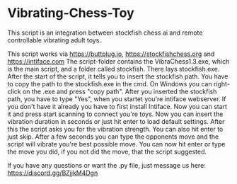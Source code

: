 # Vibrating-Chess-Toy
This script is an integration between stockfish chess ai and remote controllable vibrating adult toys.  

This script works via https://buttplug.io, https://stockfishchess.org and https://intiface.com
The script-folder contains the VibraChess1.3.exe, which is the main script, and a folder called stockfish. There lays stockfish.exe. After the start of the script, it tells you to insert the stockfish path. You have to copy the path to the stockfish.exe in the cmd. On Windows you can right-click on the .exe and press "copy path".
After you inserted the stockfish path, you have to type "Yes", when you startet you're intiface webserver. If you don't have it already you have to first install Intiface. Now you can start it and press start scanning to connect you're toys. 
Now you can insert the vibration duration in seconds or just hit enter to load default settings.
After this the script asks you for the vibration strength. You can also hit enter to just skip. 
After a few seconds you can type the opponents move and the script will vibrate you're best possible move.
You can now hit enter or type the move you did, if you not did the move, that the script suggested.

If you have any questions or want the .py file, just message us here:
 https://discord.gg/BZjjkM4Dgn
